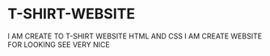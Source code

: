 # T-SHIRT-WEBSITE
I AM CREATE TO T-SHIRT WEBSITE HTML AND CSS
I AM CREATE WEBSITE FOR LOOKING SEE VERY NICE
